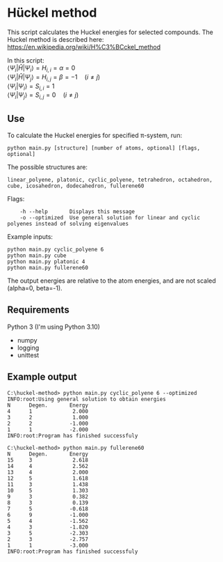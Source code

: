 # Hückel method
This script calculates the Huckel energies for selected compounds.
The Huckel method is described here:
https://en.wikipedia.org/wiki/H%C3%BCckel_method

In this script:  
$\left<\Psi_i\middle|\hat{H}\middle|\Psi_i\right>=H_{i,i}=\alpha=0$  
$\left<\Psi_i\middle|\hat{H}\middle|\Psi_j\right>=H_{i,j}=\beta=-1 \quad (i\ne j)$  
$\left<\Psi_i\middle|\Psi_i\right>=S_{i,i}=1$  
$\left<\Psi_i\middle|\Psi_j\right>=S_{i,j}=0 \quad (i\ne j)$  


## Use
To calculate the Huckel energies for specified &pi;-system, run:  
```
python main.py [structure] [number of atoms, optional] [flags, optional]
```  
The possible structures are:  
```
linear_polyene, platonic, cyclic_polyene, tetrahedron, octahedron, cube, icosahedron, dodecahedron, fullerene60
```  
Flags:  
```
    -h --help       Displays this message  
    -o --optimized  Use general solution for linear and cyclic polyenes instead of solving eigenvalues
```
Example inputs:  
```
python main.py cyclic_polyene 6
python main.py cube
python main.py platonic 4
python main.py fullerene60
```
The output energies are relative to the atom energies, and are not scaled (alpha=0, beta=-1).

## Requirements
Python 3 (I'm using Python 3.10)  
 * numpy  
 * logging  
 * unittest

## Example output
```
C:\huckel-method> python main.py cyclic_polyene 6 --optimized
INFO:root:Using general solution to obtain energies
N      Degen.       Energy
4      1             2.000
3      2             1.000
2      2            -1.000
1      1            -2.000
INFO:root:Program has finished successfuly
```

```
C:\huckel-method> python main.py fullerene60                 
N      Degen.       Energy
15     3             2.618
14     4             2.562
13     4             2.000
12     5             1.618
11     3             1.438
10     5             1.303
9      3             0.382
8      3             0.139
7      5            -0.618
6      9            -1.000
5      4            -1.562
4      3            -1.820
3      5            -2.303
2      3            -2.757
1      1            -3.000
INFO:root:Program has finished successfuly
```